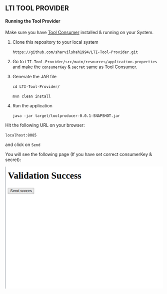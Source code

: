 ##  LTI TOOL PROVIDER

#### Running the Tool Provider

Make sure you have [Tool Consumer](https://github.com/sharvilshah1994/LTI-Tool-Consumer) installed & running on your System. 

1. Clone this repository to your local system

    ``
    https://github.com/sharvilshah1994/LTI-Tool-Provider.git
    ``
    
2. Go to `
      LTI-Tool-Provider/src/main/resources/application.properties
    ` and make the `consumerKey` & `secret` same as Tool Consumer.

3. Generate the JAR file 

    ``
    cd LTI-Tool-Provider/
    ``
    
    ``mvn clean install``
    
4. Run the application 

    ``java -jar target/toolproducer-0.0.1-SNAPSHOT.jar``
    
Hit the following URL on your browser:

``localhost:8085``

and click on `Send`

You will see the following page (If you have set correct consumerKey & secret):

![alt text](LTIProducer.png)
